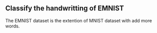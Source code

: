 ## Classify the handwritting of EMNIST
The EMNIST dataset is the extention of MNIST dataset with add more words. 

